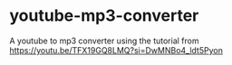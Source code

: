 # youtube-mp3-converter
A youtube to mp3 converter using the tutorial from https://youtu.be/TFX19GQ8LMQ?si=DwMNBo4_ldt5Pyon
